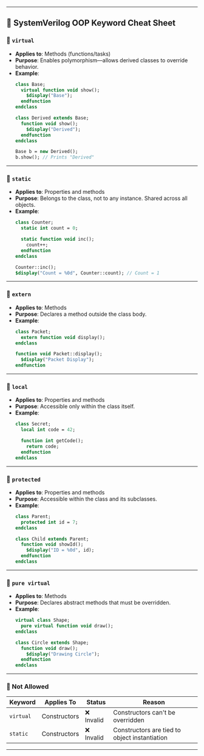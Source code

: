 
---

## 🧠 SystemVerilog OOP Keyword Cheat Sheet

### 🔹 `virtual`
- **Applies to**: Methods (functions/tasks)
- **Purpose**: Enables polymorphism—allows derived classes to override behavior.
- **Example**:
  ```systemverilog
  class Base;
    virtual function void show();
      $display("Base");
    endfunction
  endclass

  class Derived extends Base;
    function void show();
      $display("Derived");
    endfunction
  endclass

  Base b = new Derived();
  b.show(); // Prints "Derived"
  ```

---

### 🔹 `static`
- **Applies to**: Properties and methods
- **Purpose**: Belongs to the class, not to any instance. Shared across all objects.
- **Example**:
  ```systemverilog
  class Counter;
    static int count = 0;

    static function void inc();
      count++;
    endfunction
  endclass

  Counter::inc();
  $display("Count = %0d", Counter::count); // Count = 1
  ```

---

### 🔹 `extern`
- **Applies to**: Methods
- **Purpose**: Declares a method outside the class body.
- **Example**:
  ```systemverilog
  class Packet;
    extern function void display();
  endclass

  function void Packet::display();
    $display("Packet Display");
  endfunction
  ```

---

### 🔹 `local`
- **Applies to**: Properties and methods
- **Purpose**: Accessible only within the class itself.
- **Example**:
  ```systemverilog
  class Secret;
    local int code = 42;

    function int getCode();
      return code;
    endfunction
  endclass
  ```

---

### 🔹 `protected`
- **Applies to**: Properties and methods
- **Purpose**: Accessible within the class and its subclasses.
- **Example**:
  ```systemverilog
  class Parent;
    protected int id = 7;
  endclass

  class Child extends Parent;
    function void showId();
      $display("ID = %0d", id);
    endfunction
  endclass
  ```

---

### 🔹 `pure virtual`
- **Applies to**: Methods
- **Purpose**: Declares abstract methods that must be overridden.
- **Example**:
  ```systemverilog
  virtual class Shape;
    pure virtual function void draw();
  endclass

  class Circle extends Shape;
    function void draw();
      $display("Drawing Circle");
    endfunction
  endclass
  ```

---

### 🚫 Not Allowed

| Keyword     | Applies To     | Status     | Reason |
|-------------|----------------|------------|--------|
| `virtual`   | Constructors   | ❌ Invalid | Constructors can't be overridden |
| `static`    | Constructors   | ❌ Invalid | Constructors are tied to object instantiation |

---
